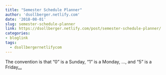 ```yaml
---
title: "Semester Schedule Planner"
author: 'dsollberger.netlify.com'
date: '2018-08-01'
slug: semester-schedule-planner
link: https://dsollberger.netlify.com/post/semester-schedule-planner/
categories:
- bloglink
tags:
  - dsollbergernetlifycom
---
```


The convention is that “0” is a Sunday, “1” is a Monday, …, and “5” is a Friday[... <i class="fas fa-external-link-alt"></i>](https://dsollberger.netlify.com/post/semester-schedule-planner/)

